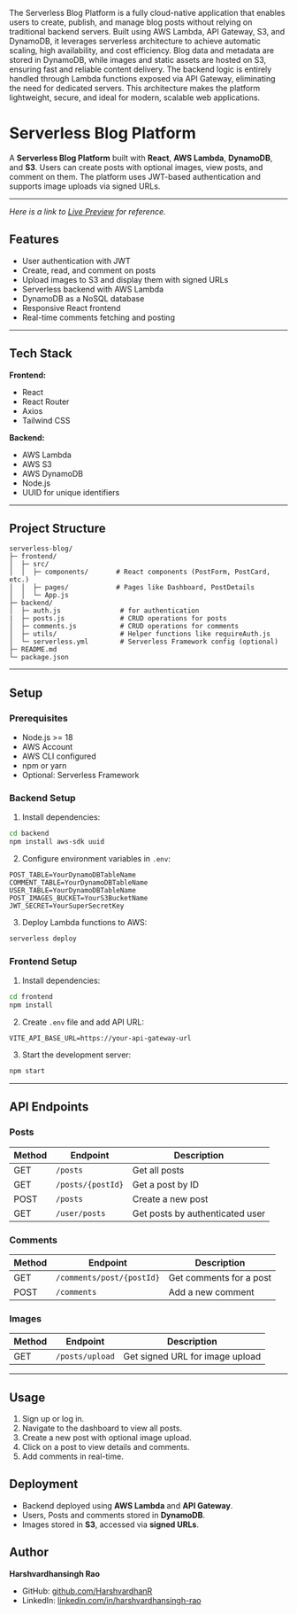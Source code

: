 The Serverless Blog Platform is a fully cloud-native application that enables users to create, publish, and manage blog posts without relying on traditional backend servers. Built using AWS Lambda, API Gateway, S3, and DynamoDB, it leverages serverless architecture to achieve automatic scaling, high availability, and cost efficiency. Blog data and metadata are stored in DynamoDB, while images and static assets are hosted on S3, ensuring fast and reliable content delivery. The backend logic is entirely handled through Lambda functions exposed via API Gateway, eliminating the need for dedicated servers. This architecture makes the platform lightweight, secure, and ideal for modern, scalable web applications.



# Serverless Blog Platform

A **Serverless Blog Platform** built with **React**, **AWS Lambda**, **DynamoDB**, and **S3**.
Users can create posts with optional images, view posts, and comment on them.
The platform uses JWT-based authentication and supports image uploads via signed URLs.

---
*Here is a link to [Live Preview](https://serverless-blog-platform-sami.vercel.app/) for reference.*

## Features

* User authentication with JWT
* Create, read, and comment on posts
* Upload images to S3 and display them with signed URLs
* Serverless backend with AWS Lambda
* DynamoDB as a NoSQL database
* Responsive React frontend
* Real-time comments fetching and posting

---

## Tech Stack

**Frontend:**

* React
* React Router
* Axios
* Tailwind CSS

**Backend:**

* AWS Lambda
* AWS S3
* AWS DynamoDB
* Node.js
* UUID for unique identifiers

---

## Project Structure

```
serverless-blog/
├─ frontend/
│  ├─ src/
│  │  ├─ components/       # React components (PostForm, PostCard, etc.)
│  │  ├─ pages/            # Pages like Dashboard, PostDetails
│  │  └─ App.js
├─ backend/
│  ├─ auth.js               # for authentication
|  ├─ posts.js              # CRUD operations for posts
│  ├─ comments.js           # CRUD operations for comments
│  ├─ utils/                # Helper functions like requireAuth.js
│  └─ serverless.yml        # Serverless Framework config (optional)
├─ README.md
└─ package.json
```

---

## Setup

### Prerequisites

* Node.js >= 18
* AWS Account
* AWS CLI configured
* npm or yarn
* Optional: Serverless Framework

### Backend Setup

1. Install dependencies:

```bash
cd backend
npm install aws-sdk uuid
```

2. Configure environment variables in `.env`:

```env
POST_TABLE=YourDynamoDBTableName
COMMENT_TABLE=YourDynamoDBTableName
USER_TABLE=YourDynamoDBTableName
POST_IMAGES_BUCKET=YourS3BucketName
JWT_SECRET=YourSuperSecretKey
```

3. Deploy Lambda functions to AWS:

```bash
serverless deploy
```

### Frontend Setup

1. Install dependencies:

```bash
cd frontend
npm install
```

2. Create `.env` file and add API URL:

```env
VITE_API_BASE_URL=https://your-api-gateway-url
```

3. Start the development server:

```bash
npm start
```

---

## API Endpoints

### Posts

| Method | Endpoint          | Description                     |
| ------ | ----------------- | ------------------------------- |
| GET    | `/posts`          | Get all posts                   |
| GET    | `/posts/{postId}` | Get a post by ID                |
| POST   | `/posts`          | Create a new post               |
| GET    | `/user/posts`     | Get posts by authenticated user |

### Comments

| Method | Endpoint                  | Description             |
| ------ | ------------------------- | ----------------------- |
| GET    | `/comments/post/{postId}` | Get comments for a post |
| POST   | `/comments`               | Add a new comment       |

### Images

| Method | Endpoint        | Description                     |
| ------ | --------------- | ------------------------------- |
| GET    | `/posts/upload` | Get signed URL for image upload |

---

## Usage

1. Sign up or log in.
2. Navigate to the dashboard to view all posts.
3. Create a new post with optional image upload.
4. Click on a post to view details and comments.
5. Add comments in real-time.


## Deployment

* Backend deployed using **AWS Lambda** and **API Gateway**.
* Users, Posts and comments stored in **DynamoDB**.
* Images stored in **S3**, accessed via **signed URLs**.


## Author

**Harshvardhansingh Rao**

* GitHub: [github.com/HarshvardhanR](https://github.com/HarshvardhanR)
* LinkedIn: [linkedin.com/in/harshvardhansingh-rao](https://www.linkedin.com/in/harshvardhansingh-rao-a63929222/)
